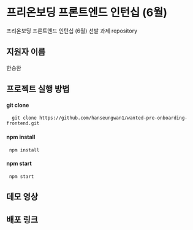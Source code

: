 # 프리온보딩 프론트엔드 인턴십 (6월)
 프리온보딩 프론트엔드 인턴십 (6월) 선발 과제 repository

## 지원자 이름
한승완

## 프로젝트 실행 방법
#### git clone
```
  git clone https://github.com/hanseungwan1/wanted-pre-onboarding-frontend.git
```
#### npm install
```
 npm install
```
#### npm start
```
 npm start
```

## 데모 영상

## 배포 링크

